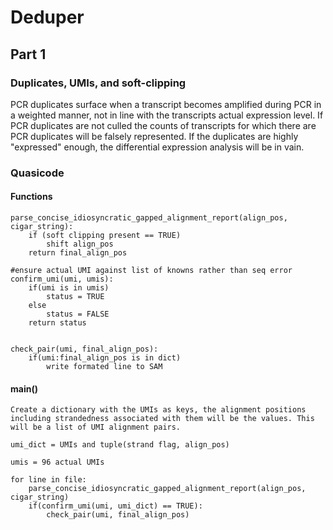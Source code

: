 # Deduper

## Part 1

### Duplicates, UMIs, and soft-clipping

PCR duplicates surface when a transcript becomes amplified during PCR in a weighted manner, not in line with the transcripts actual expression level. If PCR duplicates are not culled the counts of transcripts for which there are PCR duplicates will be falsely represented. If the duplicates are highly "expressed" enough, the differential expression analysis will be in vain. 


### Quasicode

#### Functions

```
parse_concise_idiosyncratic_gapped_alignment_report(align_pos, cigar_string):
	if (soft clipping present == TRUE)
		shift align_pos
	return final_align_pos
	
#ensure actual UMI against list of knowns rather than seq error
confirm_umi(umi, umis):
	if(umi is in umis)
	    status = TRUE
    else
        status = FALSE
	return status
	

check_pair(umi, final_align_pos):
	if(umi:final_align_pos is in dict)
		write formated line to SAM
```

#### main()
```
Create a dictionary with the UMIs as keys, the alignment positions including strandedness associated with them will be the values. This will be a list of UMI alignment pairs.

umi_dict = UMIs and tuple(strand flag, align_pos)

umis = 96 actual UMIs

for line in file:
	parse_concise_idiosyncratic_gapped_alignment_report(align_pos, cigar_string)
	if(confirm_umi(umi, umi_dict) == TRUE):
	    check_pair(umi, final_align_pos)
```

